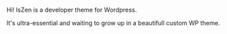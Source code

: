 Hi!
IsZen is a developer theme for Wordpress. 

It's ultra-essential and waiting to grow up in a beautifull custom WP theme.

